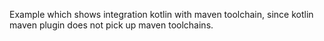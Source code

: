 
Example which shows integration kotlin with maven toolchain,
since kotlin maven plugin does not pick up maven toolchains.
